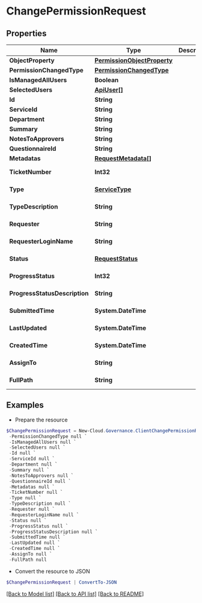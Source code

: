 # ChangePermissionRequest
## Properties

Name | Type | Description | Notes
------------ | ------------- | ------------- | -------------
**ObjectProperty** | [**PermissionObjectProperty**](PermissionObjectProperty.md) |  | [optional] 
**PermissionChangedType** | [**PermissionChangedType**](PermissionChangedType.md) |  | [optional] 
**IsManagedAllUsers** | **Boolean** |  | [optional] 
**SelectedUsers** | [**ApiUser[]**](ApiUser.md) |  | [optional] 
**Id** | **String** |  | [optional] 
**ServiceId** | **String** |  | [optional] 
**Department** | **String** |  | [optional] 
**Summary** | **String** |  | [optional] 
**NotesToApprovers** | **String** |  | [optional] 
**QuestionnaireId** | **String** |  | [optional] 
**Metadatas** | [**RequestMetadata[]**](RequestMetadata.md) |  | [optional] 
**TicketNumber** | **Int32** |  | [optional] [readonly] 
**Type** | [**ServiceType**](ServiceType.md) |  | [optional] [readonly] 
**TypeDescription** | **String** |  | [optional] [readonly] 
**Requester** | **String** |  | [optional] [readonly] 
**RequesterLoginName** | **String** |  | [optional] [readonly] 
**Status** | [**RequestStatus**](RequestStatus.md) |  | [optional] [readonly] 
**ProgressStatus** | **Int32** |  | [optional] [readonly] 
**ProgressStatusDescription** | **String** |  | [optional] [readonly] 
**SubmittedTime** | **System.DateTime** |  | [optional] [readonly] 
**LastUpdated** | **System.DateTime** |  | [optional] [readonly] 
**CreatedTime** | **System.DateTime** |  | [optional] [readonly] 
**AssignTo** | **String** |  | [optional] [readonly] 
**FullPath** | **String** |  | [optional] [readonly] 

## Examples

- Prepare the resource
```powershell
$ChangePermissionRequest = New-Cloud.Governance.ClientChangePermissionRequest  -ObjectProperty null `
 -PermissionChangedType null `
 -IsManagedAllUsers null `
 -SelectedUsers null `
 -Id null `
 -ServiceId null `
 -Department null `
 -Summary null `
 -NotesToApprovers null `
 -QuestionnaireId null `
 -Metadatas null `
 -TicketNumber null `
 -Type null `
 -TypeDescription null `
 -Requester null `
 -RequesterLoginName null `
 -Status null `
 -ProgressStatus null `
 -ProgressStatusDescription null `
 -SubmittedTime null `
 -LastUpdated null `
 -CreatedTime null `
 -AssignTo null `
 -FullPath null
```

- Convert the resource to JSON
```powershell
$ChangePermissionRequest | ConvertTo-JSON
```

[[Back to Model list]](../README.md#documentation-for-models) [[Back to API list]](../README.md#documentation-for-api-endpoints) [[Back to README]](../README.md)

